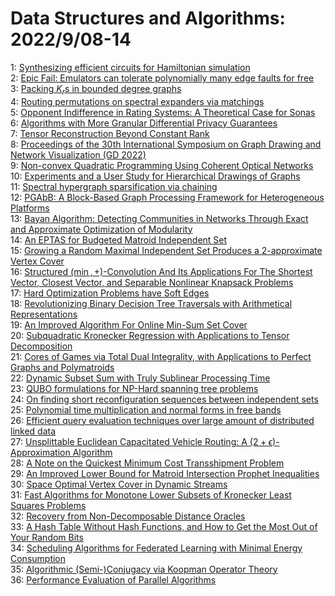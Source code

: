 # Data Structures and Algorithms: 2022/9/08-14  
1: [Synthesizing efficient circuits for Hamiltonian simulation](https://doi.org/10.48550/arXiv.2209.03478)  
2: [Epic Fail: Emulators can tolerate polynomially many edge faults for free](https://doi.org/10.48550/arXiv.2209.03675)  
3: [Packing $K_r$s in bounded degree graphs](https://doi.org/10.48550/arXiv.2209.03684)  
4: [Routing permutations on spectral expanders via matchings](https://doi.org/10.48550/arXiv.2209.03838)  
5: [Opponent Indifference in Rating Systems: A Theoretical Case for Sonas](https://doi.org/10.48550/arXiv.2209.03950)  
6: [Algorithms with More Granular Differential Privacy Guarantees](https://doi.org/10.48550/arXiv.2209.04053)  
7: [Tensor Reconstruction Beyond Constant Rank](https://doi.org/10.48550/arXiv.2209.04177)  
8: [Proceedings of the 30th International Symposium on Graph Drawing and  Network Visualization (GD 2022)](https://doi.org/10.48550/arXiv.2209.04402)  
9: [Non-convex Quadratic Programming Using Coherent Optical Networks](https://doi.org/10.48550/arXiv.2209.04415)  
10: [Experiments and a User Study for Hierarchical Drawings of Graphs](https://doi.org/10.48550/arXiv.2209.04522)  
11: [Spectral hypergraph sparsification via chaining](https://doi.org/10.48550/arXiv.2209.04539)  
12: [PGAbB: A Block-Based Graph Processing Framework for Heterogeneous  Platforms](https://doi.org/10.48550/arXiv.2209.04541)  
13: [Bayan Algorithm: Detecting Communities in Networks Through Exact and  Approximate Optimization of Modularity](https://doi.org/10.48550/arXiv.2209.04562)  
14: [An EPTAS for Budgeted Matroid Independent Set](https://doi.org/10.48550/arXiv.2209.04654)  
15: [Growing a Random Maximal Independent Set Produces a 2-approximate Vertex  Cover](https://doi.org/10.48550/arXiv.2209.04673)  
16: [Structured $(\min,+)$-Convolution And Its Applications For The Shortest  Vector, Closest Vector, and Separable Nonlinear Knapsack Problems](https://doi.org/10.48550/arXiv.2209.04812)  
17: [Hard Optimization Problems have Soft Edges](https://doi.org/10.48550/arXiv.2209.04824)  
18: [Revolutionizing Binary Decision Tree Traversals with Arithmetical  Representations](https://doi.org/10.48550/arXiv.2209.04825)  
19: [An Improved Algorithm For Online Min-Sum Set Cover](https://doi.org/10.48550/arXiv.2209.04870)  
20: [Subquadratic Kronecker Regression with Applications to Tensor  Decomposition](https://doi.org/10.48550/arXiv.2209.04876)  
21: [Cores of Games via Total Dual Integrality, with Applications to Perfect  Graphs and Polymatroids](https://doi.org/10.48550/arXiv.2209.04903)  
22: [Dynamic Subset Sum with Truly Sublinear Processing Time](https://doi.org/10.48550/arXiv.2209.04936)  
23: [QUBO formulations for NP-Hard spanning tree problems](https://doi.org/10.48550/arXiv.2209.05024)  
24: [On finding short reconfiguration sequences between independent sets](https://doi.org/10.48550/arXiv.2209.05145)  
25: [Polynomial time multiplication and normal forms in free bands](https://doi.org/10.48550/arXiv.2209.05334)  
26: [Efficient query evaluation techniques over large amount of distributed  linked data](https://doi.org/10.48550/arXiv.2209.05359)  
27: [Unsplittable Euclidean Capacitated Vehicle Routing: A  $(2+\epsilon)$-Approximation Algorithm](https://doi.org/10.48550/arXiv.2209.05520)  
28: [A Note on the Quickest Minimum Cost Transshipment Problem](https://doi.org/10.48550/arXiv.2209.05558)  
29: [An Improved Lower Bound for Matroid Intersection Prophet Inequalities](https://doi.org/10.48550/arXiv.2209.05614)  
30: [Space Optimal Vertex Cover in Dynamic Streams](https://doi.org/10.48550/arXiv.2209.05623)  
31: [Fast Algorithms for Monotone Lower Subsets of Kronecker Least Squares  Problems](https://doi.org/10.48550/arXiv.2209.05662)  
32: [Recovery from Non-Decomposable Distance Oracles](https://doi.org/10.48550/arXiv.2209.05676)  
33: [A Hash Table Without Hash Functions, and How to Get the Most Out of Your  Random Bits](https://doi.org/10.48550/arXiv.2209.06038)  
34: [Scheduling Algorithms for Federated Learning with Minimal Energy  Consumption](https://doi.org/10.48550/arXiv.2209.06210)  
35: [Algorithmic (Semi-)Conjugacy via Koopman Operator Theory](https://doi.org/10.48550/arXiv.2209.06374)  
36: [Performance Evaluation of Parallel Algorithms](https://doi.org/10.48550/arXiv.2209.06450)  